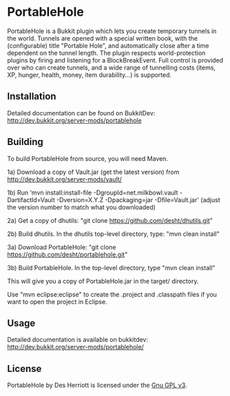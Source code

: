 # PortableHole

PortableHole is a Bukkit plugin which lets you create temporary tunnels in the world.  Tunnels are opened with a special
written book, with the (configurable) title "Portable Hole", and automatically close after a time dependent on the tunnel
length.  The plugin respects world-protection plugins by firing and listening for a BlockBreakEvent.  Full control is 
provided over who can create tunnels, and a wide range of tunnelling costs (items, XP, hunger, health, money, item durability...)
is supported.

## Installation

Detailed documentation can be found on BukkitDev: http://dev.bukkit.org/server-mods/portablehole

## Building

To build PortableHole from source, you will need Maven.

1a) Download a copy of Vault.jar (get the latest version) from http://dev.bukkit.org/server-mods/vault/                                                        
                                                                                                                                                               
1b) Run 'mvn install:install-file -DgroupId=net.milkbowl.vault -DartifactId=Vault -Dversion=X.Y.Z -Dpackaging=jar -Dfile=Vault.jar' (adjust the version number to match what you downloaded)                                                                                                                                  

2a) Get a copy of dhutils: "git clone https://github.com/desht/dhutils.git"

2b) Build dhutils.  In the dhutils top-level directory, type: "mvn clean install"

3a) Download PortableHole: "git clone https://github.com/desht/portablehole.git"

3b) Build PortableHole.  In the top-level directory, type "mvn clean install"

This will give you a copy of PortableHole.jar in the target/ directory.

Use "mvn eclipse:eclipse" to create the .project and .classpath files if you want to open the project in Eclipse.

## Usage

Detailed documentation is available on bukkitdev: http://dev.bukkit.org/server-mods/portablehole/

## License

PortableHole by Des Herriott is licensed under the [Gnu GPL v3](http://www.gnu.org/licenses/gpl-3.0.html). 


